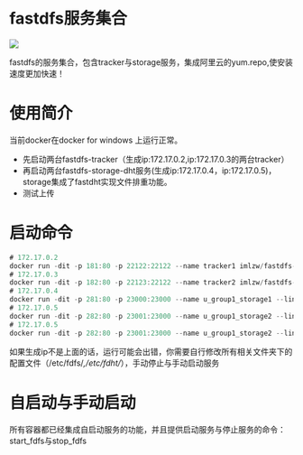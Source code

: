 # fastdfs服务集合
[![](https://images.microbadger.com/badges/version/manuku/fastdfs-fastdht.svg)](https://microbadger.com/images/manuku/fastdfs-fastdht "Get your own version badge on microbadger.com")

fastdfs的服务集合，包含tracker与storage服务，集成阿里云的yum.repo,使安装速度更加快速！

# 使用简介
当前docker在docker for windows 上运行正常。
- 先启动两台fastdfs-tracker（生成ip:172.17.0.2,ip:172.17.0.3的两台tracker）
- 再启动两台fastdfs-storage-dht服务(生成ip:172.17.0.4，ip:172.17.0.5)，storage集成了fastdht实现文件排重功能。
- 测试上传

# 启动命令
```java
# 172.17.0.2
docker run -dit -p 181:80 -p 22122:22122 --name tracker1 imlzw/fastdfs-tracker
# 172.17.0.3
docker run -dit -p 182:80 -p 22123:22122 --name tracker2 imlzw/fastdfs-tracker
# 172.17.0.4
docker run -dit -p 281:80 -p 23000:23000 --name u_group1_storage1 --link tracker1:tracker1 --link tracker2:tracker2 imlzw/fastdfs-storage-dht
# 172.17.0.5
docker run -dit -p 282:80 -p 23001:23000 --name u_group1_storage2 --link tracker1:tracker1 --link tracker2:tracker2 imlzw/fastdfs-storage-dht
# 172.17.0.5
docker run -dit -p 282:80 -p 23001:23000 --name u_group1_storage2 --link tracker1:tracker1 --link tracker2:tracker2 imlzw/fastdfs-storage-dht
```
如果生成ip不是上面的话，运行可能会出错，你需要自行修改所有相关文件夹下的配置文件（/etc/fdfs/*,/etc/fdht/*），手动停止与手动启动服务

# 自启动与手动启动
所有容器都已经集成自启动服务的功能，并且提供启动服务与停止服务的命令：start_fdfs与stop_fdfs
